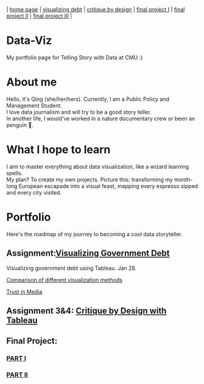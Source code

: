 | [home page](https://qinglin0814.github.io/Data-Viz/) | [visualizing debt](visualizing-government-debt) | [critique by design](critique-by-design) | [final project I](final-part1) | [final project II](final-project-part-two) | [final project III](final-project-part-three) |


# Data-Viz

My portfolio page for Telling Story with Data at CMU :)

# About me

Hello, it's Qing (she/her/hers). Currently, I am a Public Policy and Management Student.  
I love data journalism and will try to be a good story teller.  
In another life, I would've worked in a nature documentary crew or been an penguin 🐧.  

# What I hope to learn

I aim to master everything about data visualization, like a wizard learning spells.   
My plan? To create my own projects. Picture this: transforming my month-long European escapade into a visual feast, mapping every espresso sipped and every city visited. 

# Portfolio

Here's the roadmap of my journey to becoming a cool data storyteller. 

## Assignment:[Visualizing Government Debt](/visualizing-government-debt.md)

Visualizing government debt using Tableau. Jan 28.

[Comparison of different visualization methods](/compare-data-viz.md)       

[Trust in Media](/newsdemo.md)

## Assignment 3&4: [Critique by Design with Tableau](/critique-by-design.md)

## Final Project: 
  ### [PART I](/final-part1.md)
  ### [PART II](/final-part2.md)



